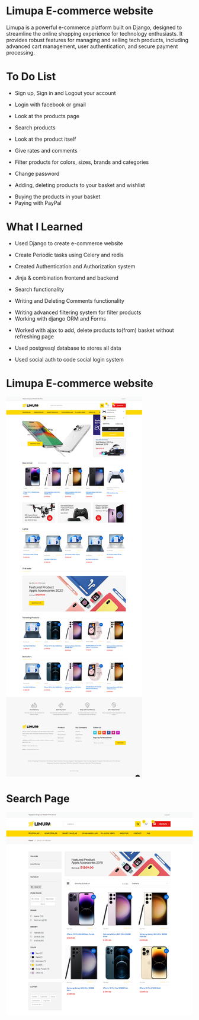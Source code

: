 # Limupa E-commerce website
Limupa is a powerful e-commerce platform built on Django, designed to streamline the online shopping experience for technology enthusiasts. It provides robust features for managing and selling tech products, including advanced cart management, user authentication, and secure payment processing.

# To Do List
- Sign up, Sign in and Logout your account
* Login with facebook or gmail
+ Look at the products page
- Search products
* Look at the product itself
+ Give rates and comments
- Filter products for colors, sizes, brands and categories
+ Change password
- Adding, deleting products to your basket and wishlist
* Buying the products in your basket
* Paying with PayPal


# What I Learned
- Used Django to create e-commerce website
+ Create Periodic tasks using Celery and redis
- Created Authentication and Authorization system
+ Jinja & combination frontend and backend
- Search functionality
+ Writing and Deleting Comments functionality
- Writing advanced filtering system for filter products
- Working with django ORM and Forms
+ Worked with ajax to add, delete products to(from) basket without refreshing page
- Used postgresql database to stores all data
+ Used social auth to code social login system



# Limupa E-commerce website
![limupa image](limupa.png)

# Search Page
![search page](searchpage.png)
